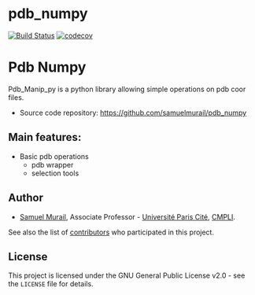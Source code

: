 # pdb_numpy

[![Build Status](https://dev.azure.com/samuelmurailRPBS/pdb_numpy/_apis/build/status/samuelmurail.pdb_numpy?branchName=main)](https://dev.azure.com/samuelmurailRPBS/pdb_numpy/_build/latest?definitionId=1&branchName=main)
[![codecov](https://codecov.io/gh/samuelmurail/pdb_numpy/branch/main/graph/badge.svg?token=MCVDZ7GD0V)](https://codecov.io/gh/samuelmurail/pdb_numpy)


Pdb Numpy
==============

Pdb_Manip_py is a python library allowing simple operations on pdb coor files.

* Source code repository:
   https://github.com/samuelmurail/pdb_numpy


Main features:
--------------

* Basic pdb operations
   - pdb wrapper
   - selection tools

Author
--------------

* [Samuel Murail](https://samuelmurail.github.io/PersonalPage/), Associate Professor - [Université Paris Cité](https://u-paris.fr), [CMPLI](http://bfa.univ-paris-diderot.fr/equipe-8/).

See also the list of [contributors](https://github.com/samuelmurail/pdb_numpy/contributors) who participated in this project.

License
--------------

This project is licensed under the GNU General Public License v2.0 - see the ``LICENSE`` file for details.
